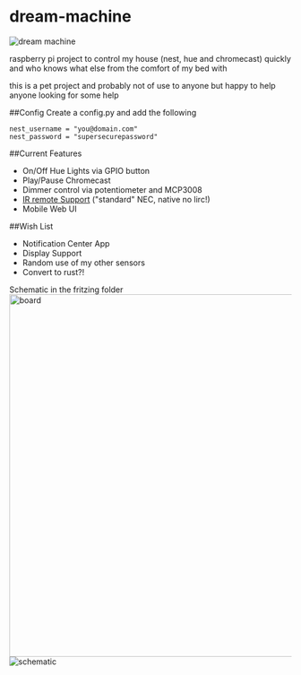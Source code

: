 # dream-machine
![dream machine](https://img1.etsystatic.com/119/0/10528271/il_340x270.1060758357_5wct.jpg)


raspberry pi project to control my house (nest, hue and chromecast) quickly and who knows what else from the comfort of my bed with 

this is a pet project and probably not of use to anyone but happy to help anyone looking for some help

##Config
 Create a config.py and add the following
 ```
 nest_username = "you@domain.com"
 nest_password = "supersecurepassword"
 ```
##Current Features
 * On/Off Hue Lights via GPIO button
 * Play/Pause Chromecast
 * Dimmer control via potentiometer and MCP3008
 * [IR remote Support](https://www.amazon.com/HX1838-Infrared-Wireless-Control-Arduino/dp/B019I4MYSE/ref=sr_1_8?ie=UTF8&qid=1484505577&sr=8-8&keywords=ir+remote+and+sensor) ("standard" NEC, native no lirc!) 
 * Mobile Web UI
 
 
##Wish List
 * Notification Center App
 * Display Support
 * Random use of my other sensors
 * Convert to rust?!
 
Schematic in the fritzing folder
<img width="647" alt="board" src="https://cloud.githubusercontent.com/assets/100857/21959727/3f92c2bc-da96-11e6-9e0b-b19ca22ed45d.png">
![schematic](https://cloud.githubusercontent.com/assets/100857/21959730/59413022-da96-11e6-9783-85f8000bdc65.png)
